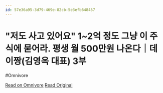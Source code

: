 ```yaml
---
id: 57e36a95-3d79-469e-82cb-5e3efb648457
---
```


# "저도 사고 있어요" 1~2억 정도 그냥 이 주식에 묻어라. 평생 월 500만원 나온다｜데이짱(김영옥 대표) 3부
#Omnivore

[Read on Omnivore](https://omnivore.app/me/https-youtube-com-watch-v-b-ee-jn-zcs-na-4-1902ccac538)
[Read Original](https://youtube.com/watch?v=bEeJnZcsNA4)

